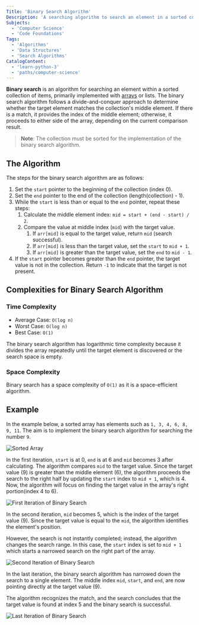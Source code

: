 ```yaml
---
Title: 'Binary Search Algorithm'
Description: 'A searching algorithm to search an element in a sorted collection by dividing the collection in two halves.'
Subjects:
  - 'Computer Science'
  - 'Code Foundations'
Tags:
  - 'Algorithms'
  - 'Data Structures'
  - 'Search Algorithms'
CatalogContent:
  - 'learn-python-3'
  - 'paths/computer-science'
---
```


**Binary search** is an algorithm for searching an element within a sorted collection of items, primarily implemented with [arrays](https://www.codecademy.com/resources/docs/general/data-structures/array) or lists. The binary search algorithm follows a divide-and-conquer approach to determine whether the target element matches the collection's middle element. If there is a match, it provides the index of the middle element; otherwise, it proceeds to either side of the array, depending on the current comparison result.

> **Note**: The collection must be sorted for the implementation of the binary search algorithm.

## The Algorithm

The steps for the binary search algorithm are as follows: 

1. Set the `start` pointer to the beginning of the collection (index 0).
2. Set the `end` pointer to the end of the collection (length(collection) - 1).
3. While the `start` is less than or equal to the `end` pointer, repeat these steps:
    1. Calculate the middle element index: `mid = start + (end - start) / 2`.
    2. Compare the value at middle index (`mid`) with the target value.
        1. If `arr[mid]` is equal to the target value, return `mid` (search successful).
        2. If `arr[mid]` is less than the target value, set the `start` to `mid + 1`.
        3. If `arr[mid]` is greater than the target value, set the `end` to `mid - 1`.
4. If the `start` pointer becomes greater than the `end` pointer, the target value is not in the collection. Return `-1` to indicate that the target is not present.

## Complexities for Binary Search Algorithm

### Time Complexity

- Average Case: `O(log n)`
- Worst Case: `O(log n)`
- Best Case: `O(1)`

The binary search algorithm has logarithmic time complexity because it divides the array repeatedly until the target element is discovered or the search space is empty.

### Space Complexity

Binary search has a space complexity of `O(1)` as it is a space-efficient algorithm.

## Example

In the example below, a sorted array has elements such as `1, 3, 4, 6, 8, 9, 11`.  The aim is to implement the binary search algorithm for searching the number `9`.

![Sorted Array](https://raw.githubusercontent.com/Codecademy/docs/main/media/binary-search-1.png)

In the first iteration, `start` is at 0, `end` is at 6 and `mid` becomes 3 after calculating. The algorithm compares `mid` to the target value. Since the target value (9) is greater than the middle element (6), the algorithm proceeds the search to the right half by updating the `start` index to `mid + 1`, which is 4. Now, the algorithm will focus on finding the target value in the array's right portion(index 4 to 6).

![First Iteration of Binary Search](https://raw.githubusercontent.com/Codecademy/docs/main/media/binary-search-2.png)

In the second iteration, `mid` becomes 5, which is the index of the target value (9). Since the target value is equal to the `mid`, the algorithm identifies the element's position. 

However, the search is not instantly completed; instead, the algorithm changes the search range. In this case, the `start` index is set to `mid + 1` which starts a narrowed search on the right part of the array.

![Second Iteration of Binary Search](https://raw.githubusercontent.com/Codecademy/docs/main/media/binary-search-3.png)

In the last iteration, the binary search algorithm has narrowed down the search to a single element. The middle index `mid`, `start`, and `end`, are now pointing directly at the target value (9). 

The algorithm recognizes the match, and the search concludes that the target value is found at index 5 and the binary search is successful.

![Last Iteration of Binary Search](https://raw.githubusercontent.com/Codecademy/docs/main/media/binary-search-4.png)

